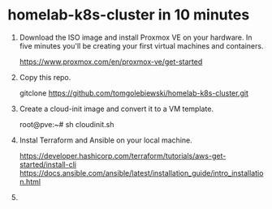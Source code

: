 # homelab-k8s-cluster in 10 minutes

1. Download the ISO image and install Proxmox VE on your hardware. In five minutes you'll be creating your first virtual machines and containers.

   https://www.proxmox.com/en/proxmox-ve/get-started

2. Copy this repo.

   gitclone https://github.com/tomgolebiewski/homelab-k8s-cluster.git

3. Create a cloud-init image and convert it to a VM template.

   root@pve:~# sh cloudinit.sh

4. Instal Terraform and Ansible on your local machine.

   https://developer.hashicorp.com/terraform/tutorials/aws-get-started/install-cli
   https://docs.ansible.com/ansible/latest/installation_guide/intro_installation.html

5. 

